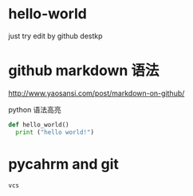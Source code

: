 # hello-world
just try
edit by github destkp

# github markdown 语法

http://www.yaosansi.com/post/markdown-on-github/

python 语法高亮

```python 
def hello_world()
  print ("hello world!")
```
# pycahrm and git
`vcs`